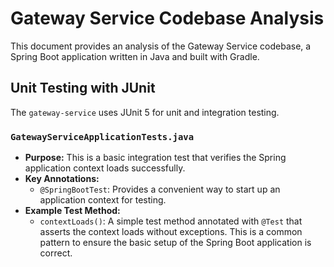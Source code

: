 # Gateway Service Codebase Analysis

This document provides an analysis of the Gateway Service codebase, a Spring Boot application written in Java and built with Gradle.

## Unit Testing with JUnit

The `gateway-service` uses JUnit 5 for unit and integration testing.

### `GatewayServiceApplicationTests.java`

*   **Purpose:** This is a basic integration test that verifies the Spring application context loads successfully.
*   **Key Annotations:**
    *   `@SpringBootTest`: Provides a convenient way to start up an application context for testing.
*   **Example Test Method:**
    *   `contextLoads()`: A simple test method annotated with `@Test` that asserts the context loads without exceptions. This is a common pattern to ensure the basic setup of the Spring Boot application is correct.
